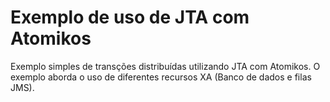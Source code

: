 # Exemplo de uso de JTA com Atomikos

Exemplo simples de transções distribuídas utilizando JTA com Atomikos. O exemplo aborda o uso de diferentes recursos XA (Banco de dados e filas JMS).
